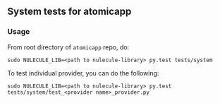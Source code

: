 ## System tests for atomicapp

### Usage
From root directory of ``atomicapp`` repo, do:

```
sudo NULECULE_LIB=<path to nulecule-library> py.test tests/system
```

To test individual provider, you can do the following:

```
sudo NULECULE_LIB=<path to nulecule-library> py.test tests/system/test_<provider name>_provider.py
```
